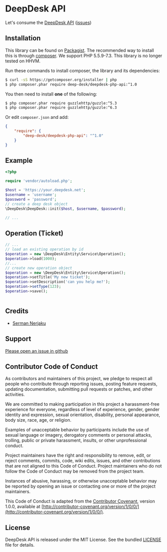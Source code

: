 DeepDesk API
===============

Let's consume the [DeepDesk API](https://www.deep-desk.com/api/) ([issues](https://github.com/deep-desk/deepdesk-php-api/issues))

Installation
------------

This library can be found on [Packagist](https://packagist.org/packages/deep-desk/deepdesk-php-api).
The recommended way to install this is through [composer](http://getcomposer.org).
We support PHP 5.5.9-7.3. This library is no longer tested on HHVM.

Run these commands to install composer, the library and its dependencies:

```bash
$ curl -sS https://getcomposer.org/installer | php
$ php composer.phar require deep-desk/deepdesk-php-api:^1.0
```

You then need to install **one** of the following:
```bash
$ php composer.phar require guzzlehttp/guzzle:^5.3
$ php composer.phar require guzzlehttp/guzzle:^6.3
```

Or edit `composer.json` and add:

```json
{
    "require": {
        "deep-desk/deepdesk-php-api": "^1.0"
    }
}
```


Example
-------

```php
<?php

require 'vendor/autoload.php';

$host = 'https://your.deepdesk.net';
$username = 'username';
$password = 'password';
// create a deep desk object
\DeepDesk\DeepDesk::init($host, $username, $password);

// ...
```

Operation (Ticket)
-------

```php
// ...
// load an existing operation by id
$operation = new \DeepDesk\Entity\Service\Operation();
$operation->load(1000);
//...
// create new operation object
$operation = new \DeepDesk\Entity\Service\Operation();
$operation->setTitle('My new ticket');
$operation->setDescription('can you help me?');
$operation->setType(123);
$operation->save();



````


Credits
-------

* [Serman Nerjaku](https://github.com/serman84)

Support
-------

[Please open an issue in github](https://github.com/deep-desk/deepdesk-php-api/issues)

Contributor Code of Conduct
---------------------------

As contributors and maintainers of this project, we pledge to respect all people
who contribute through reporting issues, posting feature requests, updating
documentation, submitting pull requests or patches, and other activities.

We are committed to making participation in this project a harassment-free
experience for everyone, regardless of level of experience, gender, gender
identity and expression, sexual orientation, disability, personal appearance,
body size, race, age, or religion.

Examples of unacceptable behavior by participants include the use of sexual
language or imagery, derogatory comments or personal attacks, trolling, public
or private harassment, insults, or other unprofessional conduct.

Project maintainers have the right and responsibility to remove, edit, or reject
comments, commits, code, wiki edits, issues, and other contributions that are
not aligned to this Code of Conduct. Project maintainers who do not follow the
Code of Conduct may be removed from the project team.

Instances of abusive, harassing, or otherwise unacceptable behavior may be
reported by opening an issue or contacting one or more of the project
maintainers.

This Code of Conduct is adapted from the [Contributor
Covenant](http:contributor-covenant.org), version 1.0.0, available at
[http://contributor-covenant.org/version/1/0/0/](http://contributor-covenant.org/version/1/0/0/).

License
-------

DeepDesk API is released under the MIT License. See the bundled
[LICENSE](https://github.com/deep-desk/deepdesk-php-api/blob/master/LICENSE) file for details.